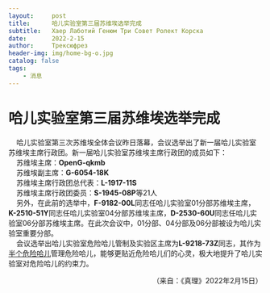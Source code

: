 ```yaml
---
layout:     post
title:      哈儿实验室第三届苏维埃选举完成
subtitle:   Хаер Лаботий Генюм Три Совет Ролект Корска
date:       2022-2-15
author:     Трексюфрез
header-img: img/home-bg-o.jpg
catalog: false
tags:
    - 消息
---
```


# 哈儿实验室第三届苏维埃选举完成
&nbsp;&nbsp;&nbsp;&nbsp;哈儿实验室第三次苏维埃全体会议昨日落幕，会议选举出了新一届哈儿实验室苏维埃主席行政团。新一届哈儿实验室苏维埃主席行政团的成员如下：  
&nbsp;&nbsp;&nbsp;&nbsp;苏维埃主席：**OpenG-qkmb**  
&nbsp;&nbsp;&nbsp;&nbsp;苏维埃副主席：**G-6054-18K**  
&nbsp;&nbsp;&nbsp;&nbsp;苏维埃主席行政团总代表：**L-1917-11S**  
&nbsp;&nbsp;&nbsp;&nbsp;苏维埃主席行政团委员：**S-1945-08P**等21人  
&nbsp;&nbsp;&nbsp;&nbsp;另外，在此前的选举中，**F-9182-00L**同志任哈儿实验室01分部苏维埃主席，**K-2510-51Y**同志任哈儿实验室04分部苏维埃主席，**D-2530-60U**同志任哈儿实验室06分部苏维埃主席。在此次会议中，01分部、04分部及06分部被设为哈儿实验室重要分部。  
&nbsp;&nbsp;&nbsp;&nbsp;会议选举出哈儿实验室危险哈儿管制及实验区主席为**L-9218-73Z**同志，其作为[半个危险哈儿](https://khayer.cn/hluhd/index.html?haer=6)管理危险哈儿，能够更贴近危险哈儿们的心灵，极大地提升了哈儿实验室对危险哈儿的约束力。
<div style="text-align: right">（来自：《真理》2022年2月15日）</div>
